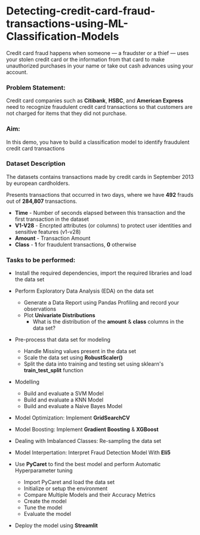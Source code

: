 # Detecting-credit-card-fraud-transactions-using-ML-Classification-Models



Credit card fraud happens when someone — a fraudster or a thief — uses your stolen credit card or the information from that card to make unauthorized purchases in your name or take out cash advances using your account.

### **Problem Statement:**

Credit card companies such as **Citibank**, **HSBC**, and **American Express** need to recognize fraudulent credit card transactions so that customers are not charged for items that they did not purchase.

### **Aim:**

In this demo, you have to build a classification model to identify fraudulent credit card transactions

### **Dataset Description**

The datasets contains transactions made by credit cards in September 2013 by european cardholders. 

Presents transactions that occurred in two days, where we have **492** frauds out of **284,807** transactions. 

- **Time** - Number of seconds elapsed between this transaction and the first transaction in the dataset
- **V1-V28** - Encrpted attributes (or columns) to protect user identities and sensitive features (v1-v28)
- **Amount** - Transaction Amount
- **Class** - **1** for fraudulent transactions, **0** otherwise

### **Tasks to be performed:**

- Install the required dependencies, import the required libraries and load the data set 
- Perform Exploratory Data Analysis (EDA) on the data set
  -  Generate a Data Report using Pandas Profiling and record your observations
  - Plot **Univariate Distributions**
    - What is the distribution of the **amount** & **class** columns in the data set?
    
- Pre-process that data set for modeling
  - Handle Missing values present in the data set
  - Scale the data set using **RobustScaler()**
  - Split the data into training and testing set using sklearn's **train_test_split** function
- Modelling
  - Build and evaluate a SVM Model
  - Build and evaluate a KNN Model
  - Build and evaluate a Naive Bayes Model

- Model Optimization: Implement **GridSearchCV**
- Model Boosting: Implement **Gradient Boosting** & **XGBoost**
- Dealing with Imbalanced Classes: Re-sampling the data set
- Model Interpertation: Interpret Fraud Detection Model With **Eli5**
- Use **PyCaret** to find the best model and perform Automatic Hyperparameter tuning 

  - Import PyCaret and load the data set
  - Initialize or setup the environment 
  - Compare Multiple Models and their Accuracy Metrics
  - Create the model
  - Tune the model
  - Evaluate the model
- Deploy the model using **Streamlit**
